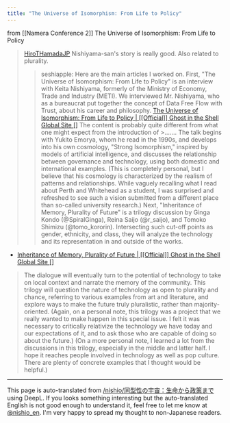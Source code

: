 ```yaml
---
title: "The Universe of Isomorphism: From Life to Policy"
---
```


from  [[Namera Conference 2]]
The Universe of Isomorphism: From Life to Policy
> [HiroTHamadaJP](https://twitter.com/HiroTHamadaJP/status/1719352998835757145) Nishiyama-san's story is really good.
>  Also related to plurality.
>  >seshiapple: Here are the main articles I worked on. First, "The Universe of Isomorphism: From Life to Policy" is an interview with Keita Nishiyama, formerly of the Ministry of Economy, Trade and Industry (METI). We interviewed Mr. Nishiyama, who as a bureaucrat put together the concept of Data Free Flow with Trust, about his career and philosophy.
>  [The Universe of Isomorphism: From Life to Policy | [[Official]] Ghost in the Shell Global Site []](https://theghostintheshell.jp/mma/column/column02)
The content is probably quite different from what one might expect from the introduction of >....... The talk begins with Yukito Emorya, whom he read in the 1990s, and develops into his own cosmology, "Strong Isomorphism," inspired by models of artificial intelligence, and discusses the relationship between governance and technology, using both domestic and international examples.
> (This is completely personal, but I believe that his cosmology is characterized by the realism of patterns and relationships. While vaguely recalling what I read about Perth and Whitehead as a student, I was surprised and refreshed to see such a vision submitted from a different place than so-called university research.)
> Next, "Inheritance of Memory, Plurality of Future" is a trilogy discussion by Ginga Kondo (@SpiralGinga), Reina Saijo (@r_saijo), and Tomoko Shimizu (@tomo_kororin). Intersecting such cut-off points as gender, ethnicity, and class, they will analyze the technology and its representation in and outside of the works.
- [Inheritance of Memory, Plurality of Future | [[Official]] Ghost in the Shell Global Site []](https://theghostintheshell.jp/mma/column/column03)
> The dialogue will eventually turn to the potential of technology to take on local context and narrate the memory of the community. This trilogy will question the nature of technology as open to plurality and chance, referring to various examples from art and literature, and explore ways to make the future truly pluralistic, rather than majority-oriented.
> (Again, on a personal note, this trilogy was a project that we really wanted to make happen in this special issue. I felt it was necessary to critically relativize the technology we have today and our expectations of it, and to ask those who are capable of doing so about the future.)
> (On a more personal note, I learned a lot from the discussions in this trilogy, especially in the middle and latter half. I hope it reaches people involved in technology as well as pop culture. There are plenty of concrete examples that I thought would be helpful.)


---
This page is auto-translated from [/nishio/同型性の宇宙：生命から政策まで](https://scrapbox.io/nishio/同型性の宇宙：生命から政策まで) using DeepL. If you looks something interesting but the auto-translated English is not good enough to understand it, feel free to let me know at [@nishio_en](https://twitter.com/nishio_en). I'm very happy to spread my thought to non-Japanese readers.